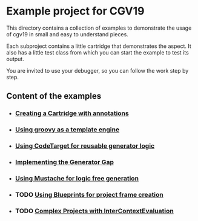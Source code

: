# Example project for CGV19

This directory contains a collection of examples to demonstrate
the usage of cgv19 in small and easy to understand pieces.

Each subproject contains a little cartridge that demonstrates
the aspect. It also has a little test class from which you can
start the example to test its output.

You are invited to use your debugger, so you can follow the 
work step by step.

## Content of the examples

* ### [Creating a Cartridge with annotations](cgv19-annotationcartridge/Readme.md)
* ### [Using groovy as a template engine](cgv19-groovytemplate/Readme.md)
* ### [Using CodeTarget for reusable generator logic](cgv19-codetarget/Readme.md)
* ### [Implementing the __Generator Gap__](cgv19-generatorgap/Readme.md)
* ### [Using Mustache for logic free generation](cgv19-mustache/Readme.md)
* ### TODO [Using Blueprints for project frame creation](cgv19-blueprints/Readme.md)
* ### TODO [Complex Projects with InterContextEvaluation](cgv19-ice/Readme.md)